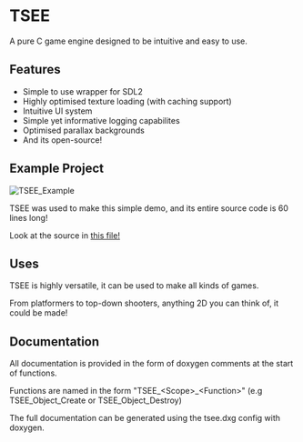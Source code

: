 # TSEE
A pure C game engine designed to be intuitive and easy to use.

## Features
* Simple to use wrapper for SDL2
* Highly optimised texture loading (with caching support)
* Intuitive UI system
* Simple yet informative logging capabilites
* Optimised parallax backgrounds
* And its open-source!

## Example Project
![TSEE_Example](https://user-images.githubusercontent.com/54776821/149760801-7c6dd131-e08a-4d20-9296-9f34fef48dd1.gif)

TSEE was used to make this simple demo, and its entire source code is 60 lines long!

Look at the source in [this file!](https://github.com/EvieUwU/TSEE/blob/master/src/main.c)

## Uses

TSEE is highly versatile, it can be used to make all kinds of games.

From platformers to top-down shooters, anything 2D you can think of, it could be made!

## Documentation

All documentation is provided in the form of doxygen comments at the start of functions.

Functions are named in the form "TSEE_\<Scope>_\<Function>" (e.g TSEE_Object_Create or TSEE_Object_Destroy)

The full documentation can be generated using the tsee.dxg config with doxygen.
